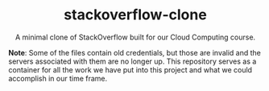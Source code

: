 <h1 align=center>stackoverflow-clone</h1>
<p align=center>A minimal clone of StackOverflow built for our Cloud Computing course.</p>

**Note**: Some of the files contain old credentials, but those are invalid and the servers associated with them are no longer up. This repository serves as a container for all the work we have put into this project and what we could accomplish in our time frame.
